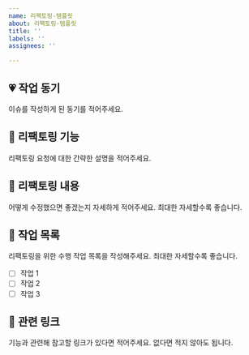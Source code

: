 ```yaml
---
name: 리팩토링-템플릿
about: 리팩토링-템플릿
title: ''
labels: ''
assignees: ''

---
```


## 💗 작업 동기
이슈를 작성하게 된 동기를 적어주세요.

## 🔨 리팩토링 기능
리팩토링 요청에 대한 간략한 설명을 적어주세요.

## 📖 리팩토링 내용
어떻게 수정했으면 좋겠는지 자세하게 적어주세요. 최대한 자세할수록 좋습니다.

## 🚧 작업 목록
리팩토링을 위한 수행 작업 목록을 작성해주세요. 최대한 자세할수록 좋습니다.
- [ ] 작업 1
- [ ] 작업 2
- [ ] 작업 3

## 🔗 관련 링크
기능과 관련해 참고할 링크가 있다면 적어주세요. 없다면 적지 않아도 됩니다.
